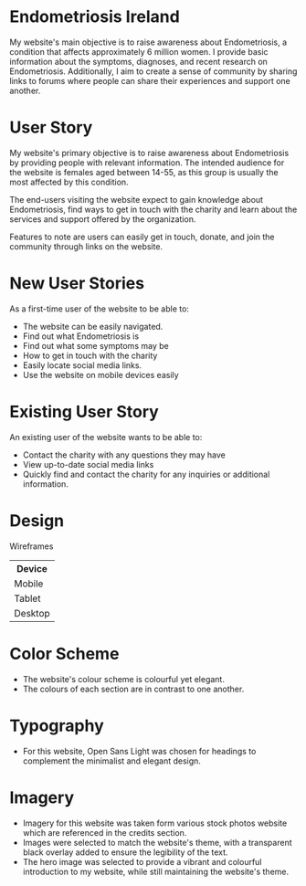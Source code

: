 # Endometriosis Ireland

My website's main objective is to raise awareness about Endometriosis, a condition that affects approximately 6 million women. I provide basic information about the symptoms, diagnoses, and recent research on Endometriosis. Additionally, I aim to create a sense of community by sharing links to forums where people can share their experiences and support one another.

# User Story

My website's primary objective is to raise awareness about Endometriosis by providing people with relevant information. The intended audience for the website is females aged between 14-55, as this group is usually the most affected by this condition.

The end-users visiting the website expect to gain knowledge about Endometriosis, find ways to get in touch with the charity and learn about the services and support offered by the organization.

Features to note are users can easily get in touch, donate, and join the community through links on the website. 

# New User Stories

As a first-time user of the website to be able to: 

- The website can be easily navigated.
- Find out what Endometriosis is
- Find out what some symptoms may be 
- How to get in touch with the charity 
- Easily locate social media links.
- Use the website on mobile devices easily

# Existing User Story 

An existing user of the website wants to be able to: 

- Contact the charity with any questions they may have
- View up-to-date social media links
- Quickly find and contact the charity for any inquiries or additional information.

# Design

Wireframes

<table>
    <tr>
      <th>Device</th>
    </tr>
    <tr>
      <td>Mobile</td>
    </tr>
    <tr>
      <td>Tablet</td>
    </tr>
    <tr>
        <td>Desktop</td>
    </tr>
  </table>


# Color Scheme

- The website's colour scheme is colourful yet elegant.
- The colours of each section are in contrast to one another.

# Typography

- For this website, Open Sans Light was chosen for headings to complement the minimalist and elegant design.

# Imagery

- Imagery for this website was taken form various stock photos website which are referenced in the credits section.
- Images were selected to match the website's theme, with a transparent black overlay added to ensure the legibility of the text.
- The hero image was selected to provide a vibrant and colourful introduction to my website, while still maintaining the website's theme.




  


